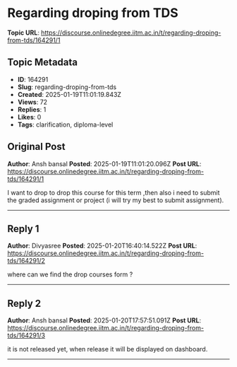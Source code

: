 # Regarding droping from TDS

**Topic URL**: https://discourse.onlinedegree.iitm.ac.in/t/regarding-droping-from-tds/164291/1

## Topic Metadata
- **ID**: 164291
- **Slug**: regarding-droping-from-tds
- **Created**: 2025-01-19T11:01:19.843Z
- **Views**: 72
- **Replies**: 1
- **Likes**: 0
- **Tags**: clarification, diploma-level

## Original Post
**Author**: Ansh bansal
**Posted**: 2025-01-19T11:01:20.096Z
**Post URL**: https://discourse.onlinedegree.iitm.ac.in/t/regarding-droping-from-tds/164291/1

I want to drop to drop this course for this term ,then also i need to submit the graded assignment or project (i will try my best to submit assignment).

---

## Reply 1
**Author**: Divyasree
**Posted**: 2025-01-20T16:40:14.522Z
**Post URL**: https://discourse.onlinedegree.iitm.ac.in/t/regarding-droping-from-tds/164291/2

where can we find the    drop courses form ?

---

## Reply 2
**Author**: Ansh bansal
**Posted**: 2025-01-20T17:57:51.091Z
**Post URL**: https://discourse.onlinedegree.iitm.ac.in/t/regarding-droping-from-tds/164291/3

it is not released yet, when release it will be displayed on dashboard.

---
